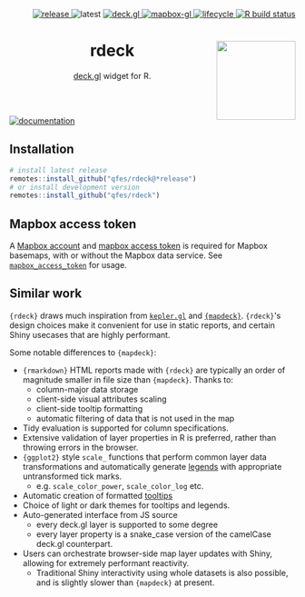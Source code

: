 <p align="right">
  <a href="https://github.com/qfes/rdeck/releases/latest">
    <img src="https://img.shields.io/github/v/release/qfes/rdeck?include_prereleases&logo=github&sort=semver" alt="release" />
  </a>
  <img src="https://img.shields.io/github/r-package/v/qfes/rdeck?label=latest&logo=r" alt="latest" />
  <a href="https://github.com/visgl/deck.gl">
    <img src="https://img.shields.io/github/package-json/dependency-version/qfes/rdeck/deck.gl" alt="deck.gl" />
  </a>
  <a href="https://github.com/mapbox/mapbox-gl-js">
    <img src="https://img.shields.io/github/package-json/dependency-version/qfes/rdeck/mapbox-gl" alt="mapbox-gl" />
  </a>
  <a href="https://www.tidyverse.org/lifecycle/#experimental">
    <img src="https://img.shields.io/badge/lifecycle-experimental-orange" alt="lifecycle" />
  </a>
  <a href="https://github.com/qfes/rdeck/actions">
    <img src="https://github.com/qfes/rdeck/workflows/R-CMD-check/badge.svg" alt="R build status">
  </a>
</p>

<h1 align="center">
  rdeck
  <a href="https://qfes.github.io/rdeck">
    <img src="man/figures/logo.png" align="right" height="139">
  </a>
</h1>
<p align="center">
  <a href="https://github.com/visgl/deck.gl">deck.gl</a> widget for R. 
</p>

<!-- spacer -->
<br /><br />

[![documentation](https://user-images.githubusercontent.com/391385/102683609-fceff080-421d-11eb-9b97-2889c683f03f.png)](https://qfes.github.io/rdeck)

## Installation

```r
# install latest release
remotes::install_github("qfes/rdeck@*release")
# or install development version
remotes::install_github("qfes/rdeck")
```

## Mapbox access token
A [Mapbox account](https://account.mapbox.com/auth/signup) and 
[mapbox access token](https://docs.mapbox.com/help/glossary/access-token) 
is required for Mapbox basemaps, with or without the Mapbox data service. 
See [`mapbox_access_token`](https://qfes.github.io/rdeck/reference/mapbox_access_token.html) for usage.

## Similar work

`{rdeck}` draws much inspiration from [`kepler.gl`](https://github.com/keplergl/kepler.gl) and 
[`{mapdeck}`](https://github.com/SymbolixAU/mapdeck). `{rdeck}`'s design choices make it convenient 
for use in static reports, and certain Shiny usecases that are highly performant.

Some notable differences to `{mapdeck}`:

* `{rmarkdown}` HTML reports made with `{rdeck}` are typically an order of magnitude smaller in file size than `{mapdeck}`. Thanks to: 
  - column-major data storage
  - client-side visual attributes scaling
  - client-side tooltip formatting
  - automatic filtering of data that is not used in the map
* Tidy evaluation is supported for column specifications.
* Extensive validation of layer properties in R is preferred, rather than throwing errors in the browser.
* `{ggplot2}` style `scale_` functions that perform common layer data transformations and automatically generate [legends](https://qfes.github.io/rdeck/reference/scale.html#legend) with appropriate untransformed tick marks.
  - e.g. `scale_color_power`, `scale_color_log` etc.
* Automatic creation of formatted [tooltips](https://qfes.github.io/rdeck/reference/tooltip.html)
* Choice of light or dark themes for tooltips and legends.
* Auto-generated interface from JS source
  - every deck.gl layer is supported to some degree
  - every layer property is a snake_case version of the camelCase deck.gl counterpart.
* Users can orchestrate browser-side map layer updates with Shiny, allowing for extremely performant reactivity.
  - Traditional Shiny interactivity using whole datasets is also possible, and is slightly slower than `{mapdeck}` at present.
